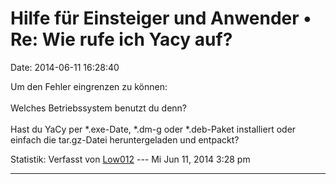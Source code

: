 Hilfe für Einsteiger und Anwender • Re: Wie rufe ich Yacy auf?
==============================================================

Date: 2014-06-11 16:28:40

Um den Fehler eingrenzen zu können:\
\
Welches Betriebssystem benutzt du denn?\
\
Hast du YaCy per \*.exe-Date, \*.dm-g oder \*.deb-Paket installiert oder
einfach die tar.gz-Datei heruntergeladen und entpackt?

Statistik: Verfasst von
[Low012](http://forum.yacy-websuche.de/memberlist.php?mode=viewprofile&u=62)
--- Mi Jun 11, 2014 3:28 pm

------------------------------------------------------------------------
